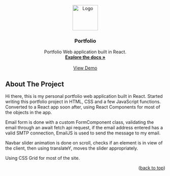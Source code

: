 ﻿<!-- PROJECT LOGO -->
<br />
<div align="center">
  <a href="https://github.com/antoniovasilevski/portfolio-app">
    <img src="images/logo.png" alt="Logo" width="80" height="80">
  </a>

<h3 align="center">Portfolio</h3>

  <p align="center">
    Portfolio Web application built in React.
    <br />
    <a href="https://github.com/antoniovasilevski/portfolio-app"><strong>Explore the docs »</strong></a>
    <br />
    <br />
    <a href="https://github.com/antoniovasilevski/portfolio-app">View Demo</a>
  </p>
</div>

<!-- ABOUT THE PROJECT -->
## About The Project

Hi there, this is my personal portfolio web application built in React. Started writing this portfolio project in HTML, CSS and a few JavaScript functions. Converted to a React app soon after, using React Components for most of the objects in the app. 

Email form is done with a custom FormComponent class, validating the email through an await fetch api request, if the email address entered has a valid SMTP connection, EmailJS is used to send the message to my email. 

Navbar slider animation is done on scroll, checks if an element is in view of the client, then using translateY, moves the slider appropriately. 

Using CSS Grid for most of the site.


<p align="right">(<a href="#readme-top">back to top</a>)</p>

